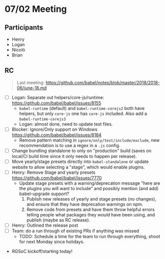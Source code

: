 # 07/02 Meeting

## Participants

- Henry
- Logan
- Nicolò
- Brian

## RC

> Last meeting: https://github.com/babel/notes/blob/master/2018/2018-06/june-18.md

- [ ] Logan: Separate out helpers/core-js/runtime: https://github.com/babel/babel/issues/8155
  - `babel-runtime` (default) and `babel-runtime-corejs2` both have helpers, but only `core-js` one has `core-js` included. Also add a `babel-runtime-corejs3`
  - Logan: almost done, need to update test files.
- [ ] Blocker: Ignore/Only support on Windows https://github.com/babel/babel/issues/8184
  - Remove pattern matching in `ignore/only/test/include/exclude`, new recommendation is to use a regex in a `.js` config.
- [ ] Change bundling standalone to only on "production" build (saves on local/CI build time since it only needs to happen per release).
- [ ] Move yearly/stage presets directly into `babel-standalone` or update website to allow selecting a "stage", which would enable plugins.
- [ ] Henry: Remove Stage and yearly presets https://github.com/babel/babel/issues/7770
  - Update stage presets with a warning/deprecation message "here are the plugins you will want to include" and possibly mention (and add) babel-upgrade support?
    1. Publish new releases of yearly and stage presets (no changes), and ensure that they have deprecation warnings on npm.
    2. Remove code from presets and have them throw helpful errors telling people what packages they _would_ have been using, and publish (maybe as RC release).
- [ ] Henry: Outlined the release post
- [ ] Team: do a run through of existing PRs if anything was missed
  - TODO: Schedule a time for the team to run through everything, shoot for next Monday since holidays.
- RGSoC kickoff/starting today!
